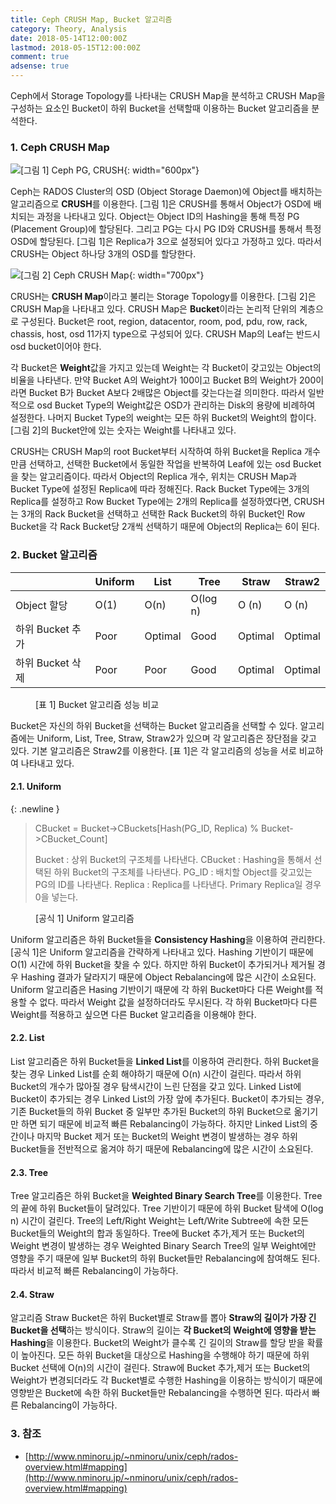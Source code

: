 ```yaml
---
title: Ceph CRUSH Map, Bucket 알고리즘
category: Theory, Analysis
date: 2018-05-14T12:00:00Z
lastmod: 2018-05-15T12:00:00Z
comment: true
adsense: true
---
```


Ceph에서 Storage Topology를 나타내는 CRUSH Map을 분석하고 CRUSH Map을 구성하는 요소인 Bucket이 하위 Bucket을 선택할때 이용하는 Bucket 알고리즘을 분석한다.

### 1. Ceph CRUSH Map

![[그림 1] Ceph PG, CRUSH]({{site.baseurl}}/images/theory_analysis/Ceph_CRUSH_Map_Bucket_Type/Ceph_PG_CRUSH.PNG){: width="600px"}

Ceph는 RADOS Cluster의 OSD (Object Storage Daemon)에 Object를 배치하는 알고리즘으로 **CRUSH**를 이용한다. [그림 1]은 CRUSH를 통해서 Object가 OSD에 배치되는 과정을 나타내고 있다. Object는 Object ID의 Hashing을 통해 특정 PG (Placement Group)에 할당된다. 그리고 PG는 다시 PG ID와 CRUSH를 통해서 특정 OSD에 할당된다. [그림 1]은 Replica가 3으로 설정되어 있다고 가정하고 있다. 따라서 CRUSH는 Object 하나당 3개의 OSD를 할당한다.

![[그림 2] Ceph CRUSH Map]({{site.baseurl}}/images/theory_analysis/Ceph_CRUSH_Map_Bucket_Type/Ceph_CRUSH_Map.PNG){: width="700px"}

CRUSH는 **CRUSH Map**이라고 불리는 Storage Topology를 이용한다. [그림 2]은 CRUSH Map을 나타내고 있다. CRUSH Map은 **Bucket**이라는 논리적 단위의 계층으로 구성된다. Bucket은 root, region, datacentor, room, pod, pdu, row, rack, chassis, host, osd 11가지 type으로 구성되어 있다. CRUSH Map의 Leaf는 반드시 osd bucket이어야 한다.

각 Bucket은 **Weight**값을 가지고 있는데 Weight는 각 Bucket이 갖고있는 Object의 비율을 나타낸다. 만약 Bucket A의 Weight가 100이고 Bucket B의 Weight가 200이라면 Bucket B가 Bucket A보다 2배많은 Object를 갖는다는걸 의미한다. 따라서 일반적으로 osd Bucket Type의 Weight값은 OSD가 관리하는 Disk의 용량에 비례하여 설정한다. 나머지 Bucket Type의 weight는 모든 하위 Bucket의 Weight의 합이다. [그림 2]의 Bucket안에 있는 숫자는 Weight를 나타내고 있다.

CRUSH는 CRUSH Map의 root Bucket부터 시작하여 하위 Bucket을 Replica 개수 만큼 선택하고, 선택한 Bucket에서 동일한 작업을 반복하여 Leaf에 있는 osd Bucket을 찾는 알고리즘이다. 따라서 Object의 Replica 개수, 위치는 CRUSH Map과 Bucket Type에 설정된 Replica에 따라 정해진다. Rack Bucket Type에는 3개의 Replica를 설정하고 Row Bucket Type에는 2개의 Replica를 설정하였다면, CRUSH는 3개의 Rack Bucket을 선택하고 선택한 Rack Bucket의 하위 Bucket인 Row Bucket을 각 Rack Bucket당 2개씩 선택하기 때문에 Object의 Replica는 6이 된다.

### 2. Bucket 알고리즘

| | Uniform | List | Tree | Straw | Straw2 |
|----|----|----|----|----|----|
| Object 할당 | O(1) | O(n) | O(log n) | O (n) | O (n) |
| 하위 Bucket 추가 | Poor | Optimal | Good | Optimal | Optimal |
| 하위 Bucket 삭제 | Poor | Poor | Good | Optimal | Optimal |

<figure>
<figcaption class="caption">[표 1] Bucket 알고리즘 성능 비교</figcaption>
</figure>

Bucket은 자신의 하위 Bucket을 선택하는 Bucket 알고리즘을 선택할 수 있다. 알고리즘에는 Uniform, List, Tree, Straw, Straw2가 있으며 각 알고리즘은 장단점을 갖고 있다. 기본 알고리즘은 Straw2를 이용한다. [표 1]은 각 알고리즘의 성능을 서로 비교하여 나타내고 있다.

#### 2.1. Uniform

{: .newline }
> CBucket = Bucket->CBuckets[Hash(PG_ID, Replica) % Bucket->CBucket_Count]
> 
> Bucket : 상위 Bucket의 구조체를 나타낸다.
> CBucket : Hashing을 통해서 선택된 하위 Bucket의 구조체를 나타낸다.
> PG_ID : 배치할 Object를 갖고있는 PG의 ID를 나타낸다.
> Replica : Replica를 나타낸다. Primary Replica일 경우 0을 넣는다.
<figure>
<figcaption class="caption">[공식 1] Uniform 알고리즘</figcaption>
</figure>

Uniform 알고리즘은 하위 Bucket들을 **Consistency Hashing**을 이용하여 관리한다. [공식 1]은 Uniform 알고리즘을 간략하게 나타내고 있다. Hashing 기반이기 때문에 O(1) 시간에 하위 Bucket을 찾을 수 있다. 하지만 하위 Bucket이 추가되거나 제거될 경우 Hashing 결과가 달라지기 때문에 Object Rebalancing에 많은 시간이 소요된다. Uniform 알고리즘은 Hasing 기반이기 때문에 각 하위 Bucket마다 다른 Weight를 적용할 수 없다. 따라서 Weight 값을 설정하더라도 무시된다. 각 하위 Bucket마다 다른 Weight를 적용하고 싶으면 다른 Bucket 알고리즘을 이용해야 한다.

#### 2.2. List

List 알고리즘은 하위 Bucket들을 **Linked List**를 이용하여 관리한다. 하위 Bucket을 찾는 경우 Linked List를 순회 해야하기 때문에 O(n) 시간이 걸린다. 따라서 하위 Bucket의 개수가 많아질 경우 탐색시간이 느린 단점을 갖고 있다. Linked List에 Bucket이 추가되는 경우 Linked List의 가장 앞에 추가된다. Bucket이 추가되는 경우, 기존 Bucket들의 하위 Bucket 중 일부만 추가된 Bucket의 하위 Bucket으로 옮기기만 하면 되기 때문에 비교적 빠른 Rebalancing이 가능하다. 하지만 Linked List의 중간이나 마지막 Bucket 제거 또는 Bucket의 Weight 변경이 발생하는 경우 하위 Bucket들을 전반적으로 옮겨야 하기 때문에 Rebalancing에 많은 시간이 소요된다.

#### 2.3. Tree

Tree 알고리즘은 하위 Bucket을 **Weighted Binary Search Tree**를 이용한다. Tree의 끝에 하위 Bucket들이 달려있다. Tree 기반이기 때문에 하위 Bucket 탐색에 O(log n) 시간이 걸린다. Tree의 Left/Right Weight는 Left/Write Subtree에 속한 모든 Bucket들의 Weight의 합과 동일하다. Tree에 Bucket 추가,제거 또는 Bucket의 Weight 변경이 발생하는 경우 Weighted Binary Search Tree의 일부 Weight에만 영향을 주기 때문에 일부 Bucket의 하위 Bucket들만 Rebalancing에 참여해도 된다. 따라서 비교적 빠른 Rebalancing이 가능하다.

#### 2.4. Straw

알고리즘 Straw Bucket은 하위 Bucket별로 Straw를 뽑아 **Straw의 길이가 가장 긴 Bucket을 선택**하는 방식이다. Straw의 길이는 **각 Bucket의 Weight에 영향을 받는 Hashing**을 이용한다. Bucket의 Weight가 클수록 긴 길이의 Straw를 할당 받을 확률이 높아진다. 모든 하위 Bucket을 대상으로 Hashing을 수행해야 하기 때문에 하위 Bucket 선택에 O(n)의 시간이 걸린다. Straw에 Bucket 추가,제거 또는 Bucket의 Weight가 변경되더라도 각 Bucket별로 수행한 Hashing을 이용하는 방식이기 때문에 영향받은 Bucket에 속한 하위 Bucket들만 Rebalancing을 수행하면 된다. 따라서 빠른 Rebalancing이 가능하다.

### 3. 참조

* [http://www.nminoru.jp/~nminoru/unix/ceph/rados-overview.html#mapping](http://www.nminoru.jp/~nminoru/unix/ceph/rados-overview.html#mapping)